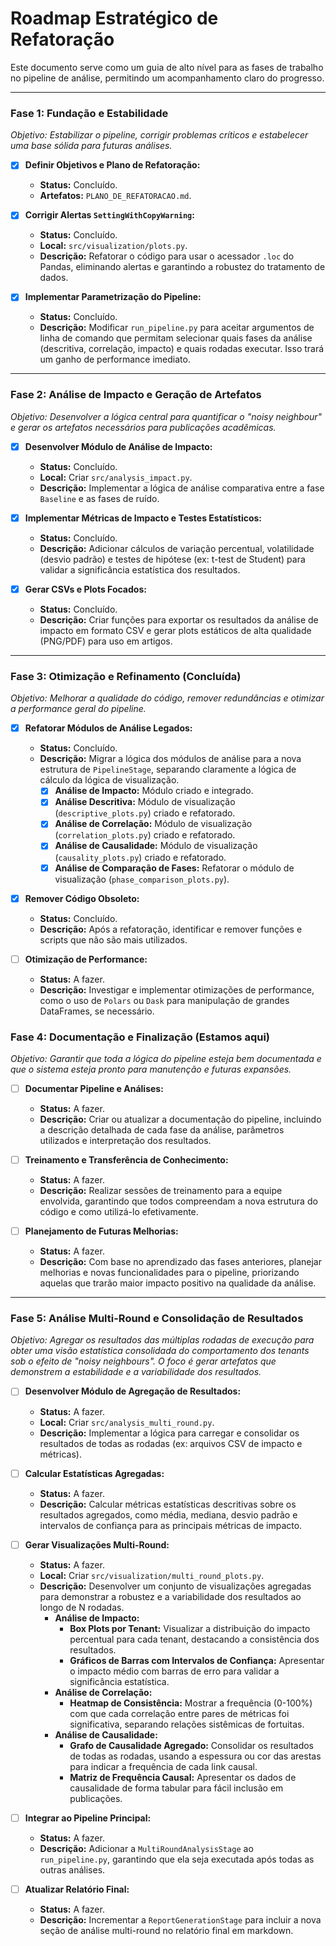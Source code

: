 # Roadmap Estratégico de Refatoração

Este documento serve como um guia de alto nível para as fases de trabalho no pipeline de análise, permitindo um acompanhamento claro do progresso.

---

### Fase 1: Fundação e Estabilidade

*Objetivo: Estabilizar o pipeline, corrigir problemas críticos e estabelecer uma base sólida para futuras análises.*

- [x] **Definir Objetivos e Plano de Refatoração:**
  - **Status:** Concluído.
  - **Artefatos:** `PLANO_DE_REFATORACAO.md`.

- [x] **Corrigir Alertas `SettingWithCopyWarning`:**
  - **Status:** Concluído.
  - **Local:** `src/visualization/plots.py`.
  - **Descrição:** Refatorar o código para usar o acessador `.loc` do Pandas, eliminando alertas e garantindo a robustez do tratamento de dados.

- [x] **Implementar Parametrização do Pipeline:**
  - **Status:** Concluído.
  - **Descrição:** Modificar `run_pipeline.py` para aceitar argumentos de linha de comando que permitam selecionar quais fases da análise (descritiva, correlação, impacto) e quais rodadas executar. Isso trará um ganho de performance imediato.

---

### Fase 2: Análise de Impacto e Geração de Artefatos

*Objetivo: Desenvolver a lógica central para quantificar o "noisy neighbour" e gerar os artefatos necessários para publicações acadêmicas.*

- [x] **Desenvolver Módulo de Análise de Impacto:**
  - **Status:** Concluído.
  - **Local:** Criar `src/analysis_impact.py`.
  - **Descrição:** Implementar a lógica de análise comparativa entre a fase `Baseline` e as fases de ruído.

- [x] **Implementar Métricas de Impacto e Testes Estatísticos:**
  - **Status:** Concluído.
  - **Descrição:** Adicionar cálculos de variação percentual, volatilidade (desvio padrão) e testes de hipótese (ex: t-test de Student) para validar a significância estatística dos resultados.

- [x] **Gerar CSVs e Plots Focados:**
  - **Status:** Concluído.
  - **Descrição:** Criar funções para exportar os resultados da análise de impacto em formato CSV e gerar plots estáticos de alta qualidade (PNG/PDF) para uso em artigos.

---

### Fase 3: Otimização e Refinamento (Concluída)

*Objetivo: Melhorar a qualidade do código, remover redundâncias e otimizar a performance geral do pipeline.*

- [x] **Refatorar Módulos de Análise Legados:**
  - **Status:** Concluído.
  - **Descrição:** Migrar a lógica dos módulos de análise para a nova estrutura de `PipelineStage`, separando claramente a lógica de cálculo da lógica de visualização.
    - [x] **Análise de Impacto:** Módulo criado e integrado.
    - [x] **Análise Descritiva:** Módulo de visualização (`descriptive_plots.py`) criado e refatorado.
    - [x] **Análise de Correlação:** Módulo de visualização (`correlation_plots.py`) criado e refatorado.
    - [x] **Análise de Causalidade:** Módulo de visualização (`causality_plots.py`) criado e refatorado.
    - [x] **Análise de Comparação de Fases:** Refatorar o módulo de visualização (`phase_comparison_plots.py`).

- [x] **Remover Código Obsoleto:**
  - **Status:** Concluído.
  - **Descrição:** Após a refatoração, identificar e remover funções e scripts que não são mais utilizados.

- [ ] **Otimização de Performance:**
  - **Status:** A fazer.
  - **Descrição:** Investigar e implementar otimizações de performance, como o uso de `Polars` ou `Dask` para manipulação de grandes DataFrames, se necessário.

### Fase 4: Documentação e Finalização (Estamos aqui)

*Objetivo: Garantir que toda a lógica do pipeline esteja bem documentada e que o sistema esteja pronto para manutenção e futuras expansões.*

- [ ] **Documentar Pipeline e Análises:**
  - **Status:** A fazer.
  - **Descrição:** Criar ou atualizar a documentação do pipeline, incluindo a descrição detalhada de cada fase da análise, parâmetros utilizados e interpretação dos resultados.

- [ ] **Treinamento e Transferência de Conhecimento:**
  - **Status:** A fazer.
  - **Descrição:** Realizar sessões de treinamento para a equipe envolvida, garantindo que todos compreendam a nova estrutura do código e como utilizá-lo efetivamente.

- [ ] **Planejamento de Futuras Melhorias:**
  - **Status:** A fazer.
  - **Descrição:** Com base no aprendizado das fases anteriores, planejar melhorias e novas funcionalidades para o pipeline, priorizando aquelas que trarão maior impacto positivo na qualidade da análise.

---

### Fase 5: Análise Multi-Round e Consolidação de Resultados

*Objetivo: Agregar os resultados das múltiplas rodadas de execução para obter uma visão estatística consolidada do comportamento dos tenants sob o efeito de "noisy neighbours". O foco é gerar artefatos que demonstrem a estabilidade e a variabilidade dos resultados.*

- [ ] **Desenvolver Módulo de Agregação de Resultados:**
  - **Status:** A fazer.
  - **Local:** Criar `src/analysis_multi_round.py`.
  - **Descrição:** Implementar a lógica para carregar e consolidar os resultados de todas as rodadas (ex: arquivos CSV de impacto e métricas).

- [ ] **Calcular Estatísticas Agregadas:**
  - **Status:** A fazer.
  - **Descrição:** Calcular métricas estatísticas descritivas sobre os resultados agregados, como média, mediana, desvio padrão e intervalos de confiança para as principais métricas de impacto.

- [ ] **Gerar Visualizações Multi-Round:**
  - **Status:** A fazer.
  - **Local:** Criar `src/visualization/multi_round_plots.py`.
  - **Descrição:** Desenvolver um conjunto de visualizações agregadas para demonstrar a robustez e a variabilidade dos resultados ao longo de N rodadas.
    - **Análise de Impacto:**
        - **Box Plots por Tenant:** Visualizar a distribuição do impacto percentual para cada tenant, destacando a consistência dos resultados.
        - **Gráficos de Barras com Intervalos de Confiança:** Apresentar o impacto médio com barras de erro para validar a significância estatística.
    - **Análise de Correlação:**
        - **Heatmap de Consistência:** Mostrar a frequência (0-100%) com que cada correlação entre pares de métricas foi significativa, separando relações sistêmicas de fortuitas.
    - **Análise de Causalidade:**
        - **Grafo de Causalidade Agregado:** Consolidar os resultados de todas as rodadas, usando a espessura ou cor das arestas para indicar a frequência de cada link causal.
        - **Matriz de Frequência Causal:** Apresentar os dados de causalidade de forma tabular para fácil inclusão em publicações.

- [ ] **Integrar ao Pipeline Principal:**
  - **Status:** A fazer.
  - **Descrição:** Adicionar a `MultiRoundAnalysisStage` ao `run_pipeline.py`, garantindo que ela seja executada após todas as outras análises.

- [ ] **Atualizar Relatório Final:**
  - **Status:** A fazer.
  - **Descrição:** Incrementar a `ReportGenerationStage` para incluir a nova seção de análise multi-round no relatório final em markdown.
